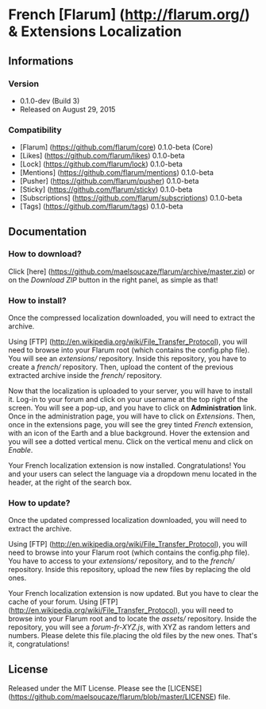 # French [Flarum] (http://flarum.org/) & Extensions Localization

## Informations

### Version

- 0.1.0-dev (Build 3)
- Released on August 29, 2015

### Compatibility

- [Flarum] (https://github.com/flarum/core) 0.1.0-beta (Core)
- [Likes] (https://github.com/flarum/likes) 0.1.0-beta
- [Lock] (https://github.com/flarum/lock) 0.1.0-beta
- [Mentions] (https://github.com/flarum/mentions) 0.1.0-beta
- [Pusher] (https://github.com/flarum/pusher) 0.1.0-beta
- [Sticky] (https://github.com/flarum/sticky) 0.1.0-beta
- [Subscriptions] (https://github.com/flarum/subscriptions) 0.1.0-beta
- [Tags] (https://github.com/flarum/tags) 0.1.0-beta

## Documentation

### How to download?

Click [here] (https://github.com/maelsoucaze/flarum/archive/master.zip) or on the *Download ZIP* button in the right panel, as simple as that!

### How to install?

Once the compressed localization downloaded, you will need to extract the archive.

Using [FTP] (http://en.wikipedia.org/wiki/File_Transfer_Protocol), you will need to browse into your Flarum root (which contains the config.php file). You will see an *extensions/* repository. Inside this repository, you have to create a *french/* repository. Then, upload the content of the previous extracted archive inside the *french/* repository.

Now that the localization is uploaded to your server, you will have to install it. Log-in to your forum and click on your username at the top right of the screen. You will see a pop-up, and you have to click on **Administration** link. Once in the administration page, you will have to click on *Extensions*. Then, once in the extensions page, you will see the grey tinted *French* extension, with an icon of the Earth and a blue background. Hover the extension and you will see a dotted vertical menu. Click on the vertical menu and click on *Enable*.

Your French localization extension is now installed. Congratulations! You and your users can select the language via a dropdown menu located in the header, at the right of the search box.

### How to update?

Once the updated compressed localization downloaded, you will need to extract the archive.

Using [FTP] (http://en.wikipedia.org/wiki/File_Transfer_Protocol), you will need to browse into your Flarum root (which contains the config.php file). You have to access to your *extensions/* repository, and to the *french/* repository. Inside this repository, upload the new files by replacing the old ones.

Your French localization extension is now updated. But you have to clear the cache of your forum. Using [FTP] (http://en.wikipedia.org/wiki/File_Transfer_Protocol), you will need to browse into your Flarum root and to locate the *assets/* repository. Inside the repository, you will see a *forum-fr-XYZ.js*, with XYZ as random letters and numbers. Please delete this file.placing the old files by the new ones. That's it, congratulations!

## License

Released under the MIT License. Please see the [LICENSE] (https://github.com/maelsoucaze/flarum/blob/master/LICENSE) file.
